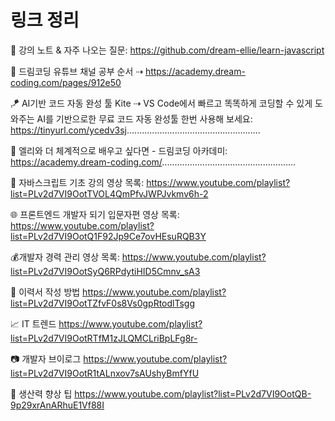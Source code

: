 # 링크 정리

📒 강의 노트 & 자주 나오는 질문: https://github.com/dream-ellie/learn-javascript

📓 드림코딩 유튜브 채널 공부 순서
⇢ https://academy.dream-coding.com/pages/912e50

🪁 AI기반 코드 자동 완성 툴 Kite
⇢ VS Code에서 빠르고 똑똑하게 코딩할 수 있게 도와주는 AI를 기반으로한 무료 코드 자동 완성툴 한번 사용해 보세요: https://tinyurl.com/ycedv3sj​
.....................................................

🔮 엘리와 더 체계적으로 배우고 싶다면 - 드림코딩 아카데미:
https://academy.dream-coding.com/​
.....................................................

📒 자바스크립트 기초 강의 영상 목록:
https://www.youtube.com/playlist?list=PLv2d7VI9OotTVOL4QmPfvJWPJvkmv6h-2

🌐 프론트엔드 개발자 되기 입문자편 영상 목록:
https://www.youtube.com/playlist?list=PLv2d7VI9OotQ1F92Jp9Ce7ovHEsuRQB3Y

💰개발자 경력 관리 영상 목록:
https://www.youtube.com/playlist?list=PLv2d7VI9OotSyQ6RPdytiHID5Cmnv_sA3

📄 이력서 작성 방법
https://www.youtube.com/playlist?list=PLv2d7VI9OotTZfvF0s8Vs0gpRtodlTsgg

📈 IT 트렌드
https://www.youtube.com/playlist?list=PLv2d7VI9OotRTfM1zJLQMCLriBpLFg8r-

📷 개발자 브이로그
https://www.youtube.com/playlist?list=PLv2d7VI9OotR1tALnxov7sAUshyBmfYfU

🤗 생산력 향상 팁
https://www.youtube.com/playlist?list=PLv2d7VI9OotQB-9p29xrAnARhuE1Vf88I
